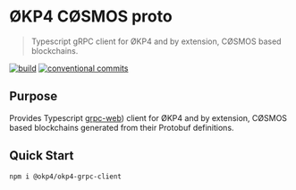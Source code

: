 # ØKP4 CØSMOS proto

> Typescript gRPC client for ØKP4 and by extension, CØSMOS based blockchains.

[![build](https://github.com/okp4/okp4-cosmos-proto/actions/workflows/build.yml/badge.svg)](https://github.com/okp4/okp4-cosmos-proto/actions/workflows/build.yml)
[![conventional commits](https://img.shields.io/badge/Conventional%20Commits-1.0.0-yellow.svg)](https://conventionalcommits.org)

## Purpose

Provides Typescript [grpc-web](https://github.com/grpc/grpc-web)) client for ØKP4 and by extension, CØSMOS based blockchains generated from their Protobuf definitions.

## Quick Start

```sh
npm i @okp4/okp4-grpc-client
```
